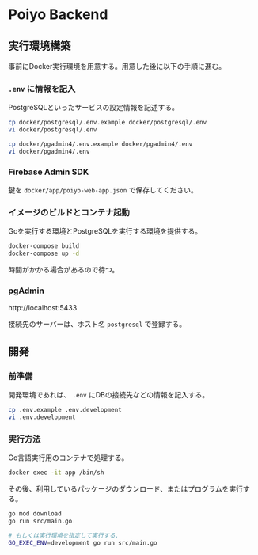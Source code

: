 # Poiyo Backend

## 実行環境構築

事前にDocker実行環境を用意する。用意した後に以下の手順に進む。

### `.env` に情報を記入

PostgreSQLといったサービスの設定情報を記述する。

```bash
cp docker/postgresql/.env.example docker/postgresql/.env
vi docker/postgresql/.env

cp docker/pgadmin4/.env.example docker/pgadmin4/.env
vi docker/pgadmin4/.env
```

### Firebase Admin SDK

鍵を `docker/app/poiyo-web-app.json` で保存してください。

### イメージのビルドとコンテナ起動

Goを実行する環境とPostgreSQLを実行する環境を提供する。

```bash
docker-compose build
docker-compose up -d
```

時間がかかる場合があるので待つ。

### pgAdmin

http://localhost:5433

接続先のサーバーは、ホスト名 `postgresql` で登録する。

## 開発

### 前準備

開発環境であれば、 `.env` にDBの接続先などの情報を記入する。

```bash
cp .env.example .env.development
vi .env.development
```

### 実行方法

Go言語実行用のコンテナで処理する。

```bash
docker exec -it app /bin/sh
```

その後、利用しているパッケージのダウンロード、またはプログラムを実行する。

```bash
go mod download
go run src/main.go

# もしくは実行環境を指定して実行する.
GO_EXEC_ENV=development go run src/main.go
```
